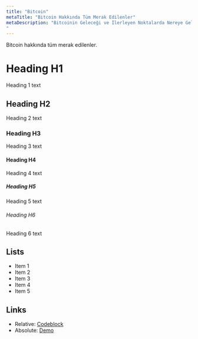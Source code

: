 ```yaml
---
title: "Bitcoin"
metaTitle: "Bitcoin Hakkında Tüm Merak Edilenler"
metaDescription: "Bitcoinin Geleceği ve İlerleyen Noktalarda Nereye Geleceği İle İlgili
"
---
```


Bitcoin hakkında tüm merak edilenler.

# Heading H1
Heading 1 text

## Heading H2
Heading 2 text

### Heading H3
Heading 3 text

#### Heading H4
Heading 4 text

##### Heading H5
Heading 5 text

###### Heading H6
Heading 6 text

## Lists
- Item 1
- Item 2
- Item 3
- Item 4
- Item 5

## Links

* Relative: [Codeblock](/codeblock)
* Absolute: [Demo](https://learn.hasura.io/graphql/react)